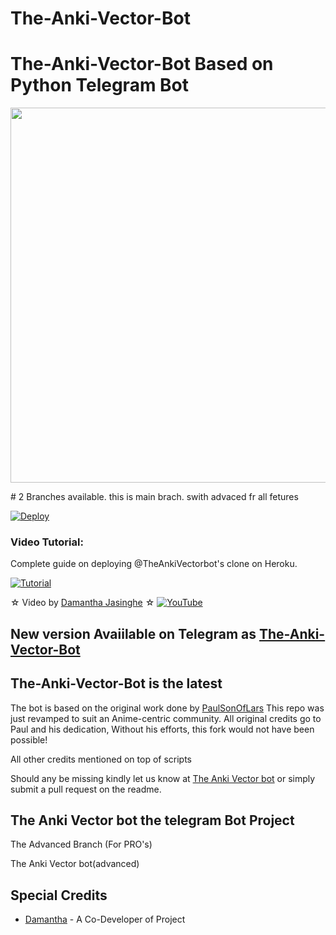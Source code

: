 # The-Anki-Vector-Bot
# The-Anki-Vector-Bot Based on Python Telegram Bot
<p align="leaft">
  <img src="https://telegra.ph/file/90074b2e822898f312fd4.jpg" width='600"'>
</p>
# 2 Branches available. this is main brach. swith advaced fr all fetures

[![Deploy](https://www.herokucdn.com/deploy/button.svg)](https://heroku.com/deploy?template=https://github.com/rasindugimhan/The-Anki-Vector.git)


### Video Tutorial:
Complete guide on deploying @TheAnkiVectorbot's clone on Heroku.

[![Tutorial](https://yt-embed.herokuapp.com/embed?v=fXXEcAkWAFU)](https://www.youtube.com/watch?v=fXXEcAkWAFU)

☆ Video by [Damantha Jasinghe](https://www.youtube.com/watch?v=fXXEcAkWAFU) ☆
[![YouTube](https://img.shields.io/badge/YouTube-Video%20Tutorial-red?logo=youtube)](https://www.youtube.com/watch?v=fXXEcAkWAFU)

## New version Avaiilable on Telegram as [The-Anki-Vector-Bot](https://t.me/TheAnkiVectorbot)
## The-Anki-Vector-Bot is the latest




The bot is based on the original work done by [PaulSonOfLars](https://github.com/PaulSonOfLars)
This repo was just revamped to suit an Anime-centric community. All original credits go to Paul and his dedication, Without his efforts, this fork would not have been possible!

All other credits mentioned on top of scripts

Should any be missing kindly let us know at [The Anki Vector bot](https://t.me/ankivectorUpdates) or simply submit a pull request on the readme.

## The Anki Vector bot the telegram Bot Project
The Advanced Branch (For PRO's)

The Anki Vector bot(advanced)

## Special Credits
- [Damantha](https://github.com/rasindugimhan) - A Co-Developer of Project
